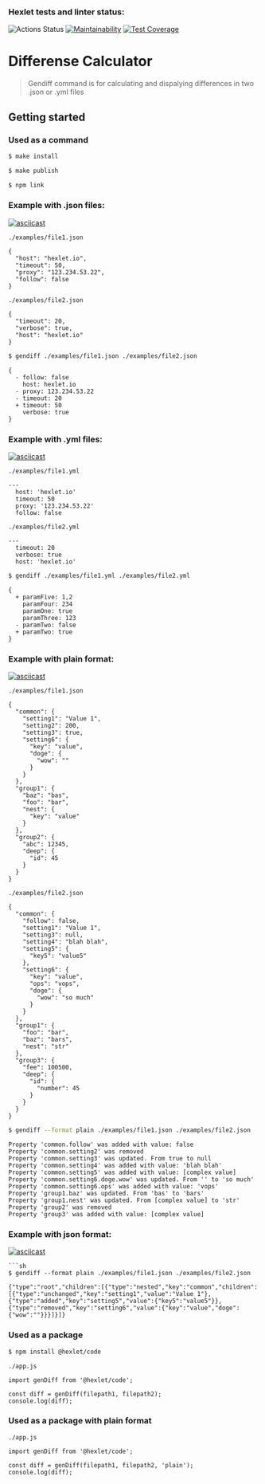 ### Hexlet tests and linter status:
![Actions Status](https://github.com/antonsmolko/frontend-project-lvl2/workflows/hexlet-check/badge.svg)
[![Maintainability](https://api.codeclimate.com/v1/badges/791ad1d4d9bd27f68d5c/maintainability)](https://codeclimate.com/github/antonsmolko/frontend-project-lvl2/maintainability)
[![Test Coverage](https://api.codeclimate.com/v1/badges/791ad1d4d9bd27f68d5c/test_coverage)](https://codeclimate.com/github/antonsmolko/frontend-project-lvl2/test_coverage)

# Differense Calculator

> Gendiff command is for calculating and dispalying differences in two .json or .yml files

## Getting started

### Used as a command

```sh
$ make install

$ make publish

$ npm link
```

### Example with .json files:

[![asciicast](https://asciinema.org/a/rPBLecN3b9Rxl7O3DpFdl9WkT.svg)](https://asciinema.org/a/rPBLecN3b9Rxl7O3DpFdl9WkT)

```
./examples/file1.json

{
  "host": "hexlet.io",
  "timeout": 50,
  "proxy": "123.234.53.22",
  "follow": false
}
```
```
./examples/file2.json

{
  "timeout": 20,
  "verbose": true,
  "host": "hexlet.io"
}
```
```sh
$ gendiff ./examples/file1.json ./examples/file2.json
```

```
{
  - follow: false
    host: hexlet.io
  - proxy: 123.234.53.22
  - timeout: 20
  + timeout: 50
    verbose: true
}
```
### Example with .yml files:

[![asciicast](https://asciinema.org/a/AGb0OlDNzhee9zzeXKDqGfgvh.svg)](https://asciinema.org/a/AGb0OlDNzhee9zzeXKDqGfgvh)

```
./examples/file1.yml

---
  host: 'hexlet.io'
  timeout: 50
  proxy: '123.234.53.22'
  follow: false
```
```
./examples/file2.yml

---
  timeout: 20
  verbose: true
  host: 'hexlet.io'
```
```sh
$ gendiff ./examples/file1.yml ./examples/file2.yml
```

```
{
  + paramFive: 1,2
    paramFour: 234
    paramOne: true
    paramThree: 123
  - paramTwo: false
  + paramTwo: true
}
```

### Example with plain format:

[![asciicast](https://asciinema.org/a/8dWqdNuV3W5mgmVAT2rlbNflV.svg)](https://asciinema.org/a/8dWqdNuV3W5mgmVAT2rlbNflV)

```
./examples/file1.json

{
  "common": {
    "setting1": "Value 1",
    "setting2": 200,
    "setting3": true,
    "setting6": {
      "key": "value",
      "doge": {
        "wow": ""
      }
    }
  },
  "group1": {
    "baz": "bas",
    "foo": "bar",
    "nest": {
      "key": "value"
    }
  },
  "group2": {
    "abc": 12345,
    "deep": {
      "id": 45
    }
  }
}
```
```
./examples/file2.json

{
  "common": {
    "follow": false,
    "setting1": "Value 1",
    "setting3": null,
    "setting4": "blah blah",
    "setting5": {
      "key5": "value5"
    },
    "setting6": {
      "key": "value",
      "ops": "vops",
      "doge": {
        "wow": "so much"
      }
    }
  },
  "group1": {
    "foo": "bar",
    "baz": "bars",
    "nest": "str"
  },
  "group3": {
    "fee": 100500,
    "deep": {
      "id": {
        "number": 45
      }
    }
  }
}
```
```sh
$ gendiff --format plain ./examples/file1.json ./examples/file2.json
```
```
Property 'common.follow' was added with value: false
Property 'common.setting2' was removed
Property 'common.setting3' was updated. From true to null
Property 'common.setting4' was added with value: 'blah blah'
Property 'common.setting5' was added with value: [complex value]
Property 'common.setting6.doge.wow' was updated. From '' to 'so much'
Property 'common.setting6.ops' was added with value: 'vops'
Property 'group1.baz' was updated. From 'bas' to 'bars'
Property 'group1.nest' was updated. From [complex value] to 'str'
Property 'group2' was removed
Property 'group3' was added with value: [complex value]
```
### Example with json format:

[![asciicast](https://asciinema.org/a/ATvWzyIaR7xxMhf2ii6IitSm0.svg)](https://asciinema.org/a/ATvWzyIaR7xxMhf2ii6IitSm0)

```
```sh
$ gendiff --format plain ./examples/file1.json ./examples/file2.json
```
```
{"type":"root","children":[{"type":"nested","key":"common","children":[{"type":"unchanged","key":"setting1","value":"Value 1"},{"type":"added","key":"setting5","value":{"key5":"value5"}},{"type":"removed","key":"setting6","value":{"key":"value","doge":{"wow":""}}}]}]}
```

### Used as a package

```sh
$ npm install @hexlet/code
```

```
./app.js

import genDiff from '@hexlet/code';

const diff = genDiff(filepath1, filepath2);
console.log(diff);
```

### Used as a package with plain format
```
./app.js

import genDiff from '@hexlet/code';

const diff = genDiff(filepath1, filepath2, 'plain');
console.log(diff);
```